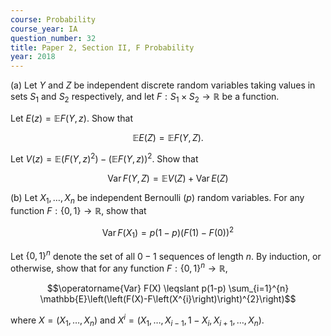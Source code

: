 ```yaml
---
course: Probability
course_year: IA
question_number: 32
title: Paper 2, Section II, F Probability
year: 2018
---
```




(a) Let $Y$ and $Z$ be independent discrete random variables taking values in sets $S_{1}$ and $S_{2}$ respectively, and let $F: S_{1} \times S_{2} \rightarrow \mathbb{R}$ be a function.

Let $E(z)=\mathbb{E} F(Y, z)$. Show that

$$\mathbb{E} E(Z)=\mathbb{E} F(Y, Z) .$$

Let $V(z)=\mathbb{E}\left(F(Y, z)^{2}\right)-(\mathbb{E} F(Y, z))^{2}$. Show that

$$\operatorname{Var} F(Y, Z)=\mathbb{E} V(Z)+\operatorname{Var} E(Z)$$

(b) Let $X_{1}, \ldots, X_{n}$ be independent Bernoulli $(p)$ random variables. For any function $F:\{0,1\} \rightarrow \mathbb{R}$, show that

$$\operatorname{Var} F\left(X_{1}\right)=p(1-p)(F(1)-F(0))^{2}$$

Let $\{0,1\}^{n}$ denote the set of all $0-1$ sequences of length $n$. By induction, or otherwise, show that for any function $F:\{0,1\}^{n} \rightarrow \mathbb{R}$,

$$\operatorname{Var} F(X) \leqslant p(1-p) \sum_{i=1}^{n} \mathbb{E}\left(\left(F(X)-F\left(X^{i}\right)\right)^{2}\right)$$

where $X=\left(X_{1}, \ldots, X_{n}\right)$ and $X^{i}=\left(X_{1}, \ldots, X_{i-1}, 1-X_{i}, X_{i+1}, \ldots, X_{n}\right)$.